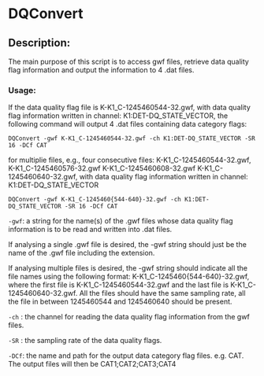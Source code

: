 # DQConvert

## Description: 
The main purpose of this script is to access gwf files, retrieve data quality flag
information and output the information to 4 .dat files.

### Usage:
If the data quality flag file is K-K1_C-1245460544-32.gwf, with data quality flag information written in channel: K1:DET-DQ_STATE_VECTOR, the following command will output 4 .dat files containing data category flags:

```            
DQConvert -gwf K-K1_C-1245460544-32.gwf -ch K1:DET-DQ_STATE_VECTOR -SR 16 -DCf CAT
```

for multiplie files, e.g., four consecutive files: K-K1_C-1245460544-32.gwf, K-K1_C-1245460576-32.gwf K-K1_C-1245460608-32.gwf K-K1_C-1245460640-32.gwf, with data quality flag information written in channel: K1:DET-DQ_STATE_VECTOR

```
DQConvert -gwf K-K1_C-1245460{544-640}-32.gwf -ch K1:DET-DQ_STATE_VECTOR -SR 16 -DCf CAT
```


```-gwf```: a string for the name(s) of the .gwf files whose data quality flag information is to be read and written into .dat files.

If analysing a single .gwf file is desired, the -gwf string should just be the name of the .gwf file including the extension.

If analysing multiple files is desired, the -gwf string should indicate all the file names using the following format:
K-K1_C-1245460{544-640}-32.gwf, where the first file is K-K1_C-1245460544-32.gwf and the last file is K-K1_C-1245460640-32.gwf.
All the files should have the same sampling rate, all the file in between 1245460544 and 1245460640 should be present.
         
```-ch``` : the channel for reading the data quality flag information from the gwf files.

```-SR``` : the sampling rate of the data quality flags.

```-DCf```: the name and path for the output data category flag files. e.g. CAT. The output files will then be CAT1;CAT2;CAT3;CAT4
